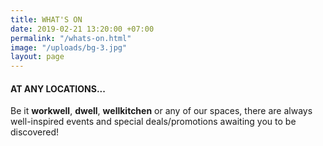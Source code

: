 ```yaml
---
title: WHAT'S ON
date: 2019-02-21 13:20:00 +07:00
permalink: "/whats-on.html"
image: "/uploads/bg-3.jpg"
layout: page
---
```


<div class="row mb-5">
<div class="col-12 col-lg-8 offset-lg-2 text-center">
<h4 class="mb-4">AT ANY LOCATIONS...</h4>
<p>Be it <strong>workwell</strong>, <strong>dwell</strong>, <strong>wellkitchen</strong> or any of our spaces, there are always well-inspired events and special deals/promotions awaiting you to be discovered!</p>
</div>
</div>